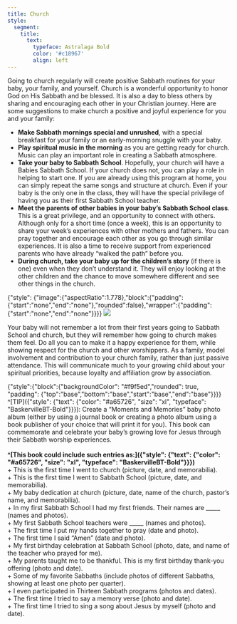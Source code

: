 ```yaml
---
title: Church
style:
  segment:
    title:
      text:
        typeface: Astralaga Bold
        color: '#c18967'
        align: left
---
```


Going to church regularly will create positive Sabbath routines for your baby, your family, and yourself. Church is a wonderful opportunity to honor God on His Sabbath and be blessed. It is also a day to bless others by sharing and encouraging each other in your Christian journey. Here are some suggestions to make church a positive and joyful experience for you and your family:

+ **Make Sabbath mornings special and unrushed**, with a special breakfast for your family or an early-morning snuggle with your baby.
+ **Play spiritual music in the morning** as you are getting ready for church. Music can play an important role in creating a Sabbath atmosphere.
+ **Take your baby to Sabbath School**. Hopefully, your church will have a Babies Sabbath School. If your church does not, you can play a role in helping to start one. If you are already using this program at home, you can simply repeat the same songs and structure at church. Even if your baby is the only one in the class, they will have the special privilege of having you as their first Sabbath School teacher.
+ **Meet the parents of other babies in your baby’s Sabbath School class**. This is a great privilege, and an opportunity to connect with others. Although only for a short time (once a week), this is an opportunity to share your week’s experiences with other mothers and fathers. You can pray together and encourage each other as you go through similar experiences. It is also a time to receive support from experienced parents who have already “walked the path” before you.
+ **During church, take your baby up for the children’s story** (if there is one) even when they don’t understand it. They will enjoy looking at the other children and the chance to move somewhere different and see other things in the church.

{"style": {"image":{"aspectRatio":1.778},"block":{"padding":{"start":"none","end":"none"},"rounded":false},"wrapper":{"padding":{"start":"none","end":"none"}}}}
![](https://sabbath-school-resources-assets.adventech.io/en/aij/2025-00-bb-pb/part-1-05-spiritual-habits-for-the-family/church.png)

Your baby will not remember a lot from their first years going to Sabbath School and church, but they will remember how going to church makes them feel. Do all you can to make it a happy experience for them, while showing respect for the church and other worshippers. As a family, model involvement and contribution to your church family, rather than just passive attendance. This will communicate much to your growing child about your spiritual priorities, because loyalty and affiliation grow by association.

{"style":{"block":{"backgroundColor": "#f9f5ed","rounded": true, "padding": {"top":"base","bottom":"base","start":"base","end":"base"}}}}
^[TIP]({"style": {"text": {"color": "#a65726", "size": "xl", "typeface": "BaskervilleBT-Bold"}}}): Create a “Moments and Memories” baby photo album (either by using a journal book or creating a photo album using a book publisher of your choice that will print it for you). This book can commemorate and celebrate your baby’s growing love for Jesus through their Sabbath worship experiences.
\
\
**^[This book could include such entries as:]({"style": {"text": {"color": "#a65726", "size": "xl", "typeface": "BaskervilleBT-Bold"}}})**\
\+ This is the first time I went to church (picture, date, and memorabilia).\
\+ This is the first time I went to Sabbath School (picture, date, and memorabilia).\
\+ My baby dedication at church (picture, date, name of the church, pastor’s name, and memorabilia).\
\+ In my first Sabbath School I had my first friends. Their names are _____ (names and photos).\
\+ My first Sabbath School teachers were _____ (names and photos).\
\+ The first time I put my hands together to pray (date and photo).\
\+ The first time I said “Amen” (date and photo).\
\+ My first birthday celebration at Sabbath School (photo, date, and name of the teacher who prayed for me).\
\+ My parents taught me to be thankful. This is my first birthday thank-you offering (photo and date).\
\+ Some of my favorite Sabbaths (include photos of different Sabbaths, showing at least one photo per quarter).\
\+ I even participated in Thirteen Sabbath programs (photos and dates).\
\+ The first time I tried to say a memory verse (photo and date).\
\+ The first time I tried to sing a song about Jesus by myself (photo and date).